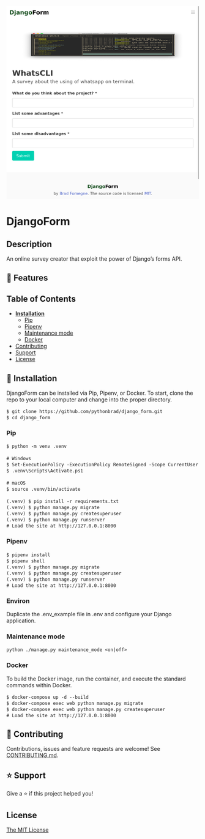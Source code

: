 ![Preview](screenshot.png)

# DjangoForm

## Description
An online survey creator that exploit the power of Django’s forms API. 

## 🚀 Features

## Table of Contents
* **[Installation](#installation)**
  * [Pip](#pip)
  * [Pipenv](#pipenv)
  * [Maintenance mode](#maintenance-mode)
  * [Docker](#docker)
* [Contributing](#contributing)
* [Support](#support)
* [License](#license)

## 📖 Installation
DjangoForm can be installed via Pip, Pipenv, or Docker. To start, clone the repo to your local computer and change into the proper directory.

```
$ git clone https://github.com/pythonbrad/django_form.git
$ cd django_form
```

### Pip

```
$ python -m venv .venv

# Windows
$ Set-ExecutionPolicy -ExecutionPolicy RemoteSigned -Scope CurrentUser
$ .venv\Scripts\Activate.ps1

# macOS
$ source .venv/bin/activate

(.venv) $ pip install -r requirements.txt
(.venv) $ python manage.py migrate
(.venv) $ python manage.py createsuperuser
(.venv) $ python manage.py runserver
# Load the site at http://127.0.0.1:8000
```

### Pipenv

```
$ pipenv install
$ pipenv shell
(.venv) $ python manage.py migrate
(.venv) $ python manage.py createsuperuser
(.venv) $ python manage.py runserver
# Load the site at http://127.0.0.1:8000
```

### Environ

Duplicate the .env_example file in .env and configure your Django application.

### Maintenance mode

```
python ./manage.py maintenance_mode <on|off>
```

### Docker

To build the Docker image, run the container, and execute the standard commands within Docker.

```
$ docker-compose up -d --build
$ docker-compose exec web python manage.py migrate
$ docker-compose exec web python manage.py createsuperuser
# Load the site at http://127.0.0.1:8000
```

## 🤝 Contributing

Contributions, issues and feature requests are welcome! See [CONTRIBUTING.md](CONTRIBUTING.md).

## ⭐️ Support

Give a ⭐️  if this project helped you!

## License

[The MIT License](LICENSE)
